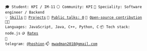 <code>🎓 Student: KPI / IM-11</code>
<code>⚪ Community: KPI</code>
<code>👷 Speciality: Software engineer / Backend</code><br>
<code>💡 [Skills](SKILLS.md)</code>
<code>🧻 [Projects](PROJECTS.md)</code>
<code>📢 [Public talks: 0](TALKS.md)</code>
<code>👀 [Open-source contribution](CONTRIBUTION.md)</code><br>
<code>🧑‍💻 Languages: JavaScript, Java, C++, Python, C</code>
<code>📦 Tech stack: node.js</code>
<code>🪙 [Rates](RATES.md)</code><br>
<code>💬 telegram: [@hoshion](https://telegram.me/hoshion)</code>
<code>📫 [mwadman2018@gmail.com](mailto:mwadman2018@gmail.com)</code>
